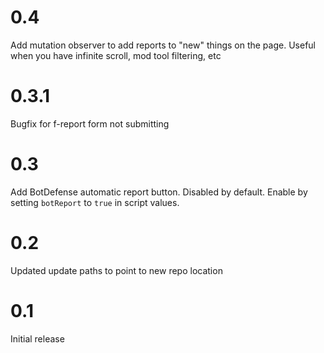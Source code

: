 # 0.4

Add mutation observer to add reports to "new" things on the page. Useful when you have infinite scroll, mod tool filtering, etc

# 0.3.1

Bugfix for f-report form not submitting

# 0.3

Add BotDefense automatic report button. Disabled by default. Enable by setting `botReport` to `true` in script values.

# 0.2

Updated update paths to point to new repo location

# 0.1

Initial release
